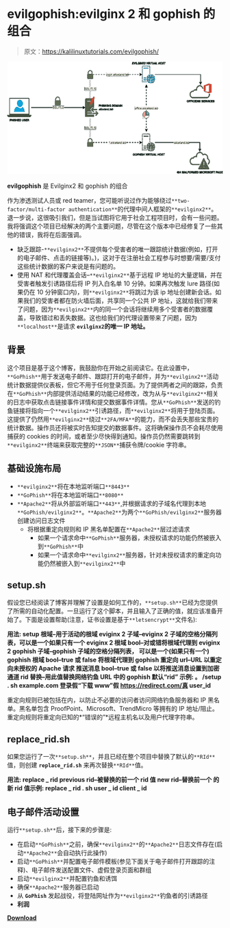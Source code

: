 # evilgophish:evilginx 2 和 gophish 的组合

> 原文：<https://kalilinuxtutorials.com/evilgophish/>

[![](img//2753a56bfd10b05de8927550a6203251.png)](https://blogger.googleusercontent.com/img/b/R29vZ2xl/AVvXsEgDYqoq6couaWXSnMGspZ7HiFhMfWfJeVqfitzqG9jcfwN4pmUUIBG5Gf-2XgCKWpzVy4IYDcN8LvKisfEPFzYbOOtkUK--q1qtwuJxnO7Aod9EtYZfI6x0QtaZnJUoS3H3Fk3hqNx-ecF6H97AhpAPw_QB9nc1bGn-ksoBdFjpofUWxEgEieGJ5sMI/s728/How-Phishing-works%20(1).png)

**evilgophish** 是 Evilginx2 和 gophish 的组合

作为渗透测试人员或 red teamer，您可能听说过作为能够绕过`**two-factor/multi-factor authentication**`的代理中间人框架的`**evilginx2**`。退一步说，这很吸引我们，但是当试图将它用于社会工程项目时，会有一些问题。我将强调这个项目已经解决的两个主要问题，尽管在这个版本中已经修复了一些其他的错误，我将在后面强调。

*   缺乏跟踪-`**evilginx2**`不提供每个受害者的唯一跟踪统计数据(例如，打开的电子邮件、点击的链接等)。)，这对于在注册社会工程参与时想要/需要/支付这些统计数据的客户来说是有问题的。
*   使用 NAT 和代理覆盖会话–`**evilginx2**`基于远程 IP 地址的大量逻辑，并在受害者触发引诱路径后将 IP 列入白名单 10 分钟。如果再次触发 lure 路径(如果仍在 10 分钟窗口内)，则`**evilginx2**`将跳过为该 ip 地址创建新会话。如果我们的受害者都在防火墙后面，共享同一个公共 IP 地址，这就给我们带来了问题，因为`**evilginx2**`内的同一个会话将继续用多个受害者的数据覆盖，导致错过和丢失数据。这也给我们的代理设置带来了问题，因为`**localhost**`是请求 **`evilginx2`的唯一 IP 地址。**

## 背景

这个项目是基于这个博客，我鼓励你在开始之前阅读它。在此设置中，`**GoPhish**`用于发送电子邮件、跟踪打开的电子邮件，并为`**evilginx2**`活动统计数据提供仪表板，但它不用于任何登录页面。为了提供两者之间的跟踪，负责在`**GoPhish**`内部提供活动结果的功能已经修改，改为从与`**evilginx2**`相关的日志中获取点击链接事件详情和提交数据事件详情。您从`**GoPhish**`发送的钓鱼链接将指向一个`**evilginx2**`引诱路径，而`**evilginx2**`将用于登陆页面。这提供了仍然用`**evilginx2**`绕过`**2FA/MFA**`的能力，而不会丢失那些宝贵的统计数据。操作员还将被实时告知提交的数据事件。这将确保操作员不会耗尽使用捕获的 cookies 的时间，或者至少尽快得到通知。操作员仍然需要跳转到`**evilginx2**`终端来获取完整的`**JSON**`捕获令牌/cookie 字符串。

## 基础设施布局

*   `**evilginx2**`将在本地监听端口`**8443**`
*   `**GoPhish**`将在本地监听端口`**8080**`
*   `**Apache2**`将从外部监听端口`**443**`,并根据请求的子域名代理到本地`**GoPhish/evilginx2**`。`**Apache2**`为两个`**GoPhish/evilginx2**`服务器创建访问日志文件
    *   将根据重定向规则和 IP 黑名单配置在`**Apache2**`层过滤请求
        *   如果一个请求命中`**GoPhish**`服务器，未授权请求的功能仍然被嵌入到`**GoPhish**`中
        *   如果一个请求命中`**evilginx2**`服务器，针对未授权请求的重定向功能仍然被嵌入到`**evilginx2**`中

## setup.sh

假设您已经阅读了博客并理解了设置是如何工作的，`**setup.sh**`已经为您提供了所需的自动化配置。一旦运行了这个脚本，并且输入了正确的值，就应该准备开始了。下面是设置帮助(注意，证书设置是基于`**letsencrypt**`文件名):

**用法:
setup
根域–用于活动的根域
eviginx 2 子域–eviginx 2 子域的空格分隔列表，可以是一个如果只有一个
eviginx 2 根域 bool–对或错将根域代理到 eviginx 2
gophish 子域–gophish 子域的空格分隔列表， 可以是一个(如果只有一个)
gophish 根域 bool–true 或 false 将根域代理到 gophish
重定向 url–URL 以重定向未授权的 Apache 请求
推送消息 bool–true 或 false 以将推送消息设置到加密通道
rid 替换–用此值替换网络钓鱼 URL 中的 gophish 默认“rid”
示例:
。 /setup . sh example.com 登录假“下载 www”假 https://redirect.com/真 user_id**

重定向规则已被包括在内，以防止不必要的访问者访问网络钓鱼服务器和 IP 黑名单。黑名单包含 ProofPoint、Microsoft、TrendMicro 等拥有的 IP 地址/阻止。重定向规则将重定向已知的*“错误的”*远程主机名以及用户代理字符串。

## replace_rid.sh

如果您运行了一次`**setup.sh**`，并且已经在整个项目中替换了默认的`**RId**`值，则创建 **`replace_rid.sh`** 来再次替换`**RId**`值。

**用法:
replace _ rid
previous rid–被替换的前一个 rid 值
new rid–替换前一个
的新 rid 值示例:
replace _ rid . sh user _ id client _ id**

## 电子邮件活动设置

运行`**setup.sh**`后，接下来的步骤是:

*   在启动`**GoPhish**`之前，确保`**evilginx2**`的`**Apache2**`日志文件存在(启动`**Apache2**`会自动执行此操作)
*   启动`**GoPhish**`并配置电子邮件模板(参见下面关于电子邮件打开跟踪的注释)、电子邮件发送配置文件、虚假登录页面和群组
*   启动`**evilginx2**`并配置钓鱼和诱饵
*   确保`**Apache2**`服务器已启动
*   从 **`GoPhish`** 发起战役，将登陆网址作为`**evilginx2**`钓鱼者的引诱路径
*   **利润**

[**Download**](https://github.com/fin3ss3g0d/evilgophish#setupsh)